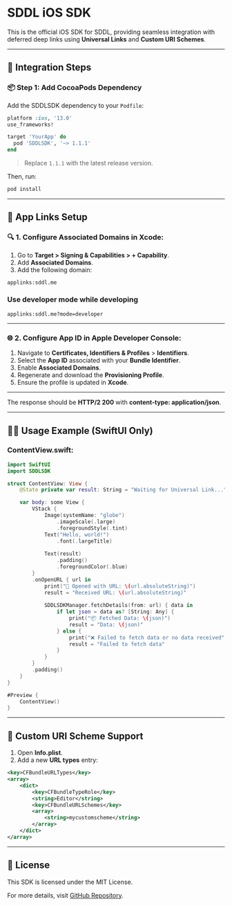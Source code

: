 # SDDL iOS SDK

This is the official iOS SDK for SDDL, providing seamless integration with deferred deep links using **Universal Links** and **Custom URI Schemes**.

---

## 🚀 **Integration Steps**

### 📦 **Step 1: Add CocoaPods Dependency**
Add the SDDLSDK dependency to your `Podfile`:

```ruby
platform :ios, '13.0'
use_frameworks!

target 'YourApp' do
  pod 'SDDLSDK', '~> 1.1.1'
end
```

> Replace `1.1.1` with the latest release version.

Then, run:

```sh
pod install
```

---

## 📲 **App Links Setup**

### 🔍 **1. Configure Associated Domains in Xcode:**

1. Go to **Target > Signing & Capabilities > + Capability**.
2. Add **Associated Domains**.
3. Add the following domain:

```plaintext
applinks:sddl.me
```
###  **Use developer mode while developing**

```plaintext
applinks:sddl.me?mode=developer
```

---

### 🌐 **2. Configure App ID in Apple Developer Console:**

1. Navigate to **Certificates, Identifiers & Profiles** > **Identifiers**.
2. Select the **App ID** associated with your **Bundle Identifier**.
3. Enable **Associated Domains**.
4. Regenerate and download the **Provisioning Profile**.
5. Ensure the profile is updated in **Xcode**.

---

The response should be **HTTP/2 200** with **content-type: application/json**.

---

## 🧑‍💻 **Usage Example** (SwiftUI Only)

### **ContentView.swift:**

```swift
import SwiftUI
import SDDLSDK

struct ContentView: View {
    @State private var result: String = "Waiting for Universal Link..."

    var body: some View {
        VStack {
            Image(systemName: "globe")
                .imageScale(.large)
                .foregroundStyle(.tint)
            Text("Hello, world!")
                .font(.largeTitle)
            
            Text(result)
                .padding()
                .foregroundColor(.blue)
        }
        .onOpenURL { url in
            print("🔗 Opened with URL: \(url.absoluteString)")
            result = "Received URL: \(url.absoluteString)"
            
            SDDLSDKManager.fetchDetails(from: url) { data in
                if let json = data as? [String: Any] {
                    print("📦 Fetched Data: \(json)")
                    result = "Data: \(json)"
                } else {
                    print("❌ Failed to fetch data or no data received")
                    result = "Failed to fetch data"
                }
            }
        }
        .padding()
    }
}

#Preview {
    ContentView()
}
```

---

## 🔗 **Custom URI Scheme Support**

1. Open **Info.plist**.
2. Add a new **URL types** entry:

```xml
<key>CFBundleURLTypes</key>
<array>
    <dict>
        <key>CFBundleTypeRole</key>
        <string>Editor</string>
        <key>CFBundleURLSchemes</key>
        <array>
            <string>mycustomscheme</string>
        </array>
    </dict>
</array>
```

---

## 📄 **License**
This SDK is licensed under the MIT License.

For more details, visit [GitHub Repository](https://github.com/nonanerz/sddl-ios-sdk).

